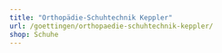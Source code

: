 ```yaml
---
title: "Orthopädie-Schuhtechnik Keppler"
url: /goettingen/orthopaedie-schuhtechnik-keppler/
shop: Schuhe
---
```

